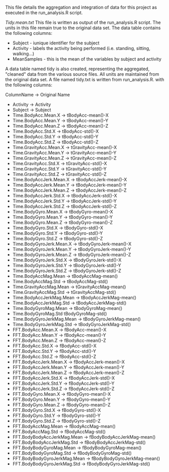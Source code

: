 This file details the aggregation and integration of data for this project as executed in the run_analysis.R script.

*Tidy.mean.txt*
This file is written as output of the run_analysis.R script. The units in this file remain true to the original data set. The data table contains the following columns:

* Subject - iunique identifier for the subject
* Activity - labels the activity being performed (i.e. standing, sitting, walking...)
* MeanSamples - this is the mean of the variables by subject and activity  

A data table named tidy is also created, representing the aggregated, "cleaned" data from the various source files. All units are maintained from the original data set. A file named tidy.txt is written from run_analysis.R. with the following columns:  

ColumnName -> Original Name
* Activity -> Activity
* Subject -> Subject
* Time.BodyAcc.Mean.X -> tBodyAcc-mean()-X
* Time.BodyAcc.Mean.Y -> tBodyAcc-mean()-Y
* Time.BodyAcc.Mean.Z -> tBodyAcc-mean()-Z
* Time.BodyAcc.Std.X -> tBodyAcc-std()-X
* Time.BodyAcc.Std.Y -> tBodyAcc-std()-Y
* Time.BodyAcc.Std.Z -> tBodyAcc-std()-Z
* Time.GravityAcc.Mean.X -> tGravityAcc-mean()-X
* Time.GravityAcc.Mean.Y -> tGravityAcc-mean()-Y
* Time.GravityAcc.Mean.Z -> tGravityAcc-mean()-Z
* Time.GravityAcc.Std.X -> tGravityAcc-std()-X
* Time.GravityAcc.Std.Y	 -> tGravityAcc-std()-Y
* Time.GravityAcc.Std.Z	 -> tGravityAcc-std()-Z
* Time.BodyAccJerk.Mean.X	 -> tBodyAccJerk-mean()-X
* Time.BodyAccJerk.Mean.Y	 -> tBodyAccJerk-mean()-Y
* Time.BodyAccJerk.Mean.Z	 -> tBodyAccJerk-mean()-Z
* Time.BodyAccJerk.Std.X	 -> tBodyAccJerk-std()-X
* Time.BodyAccJerk.Std.Y	 -> tBodyAccJerk-std()-Y
* Time.BodyAccJerk.Std.Z	 -> tBodyAccJerk-std()-Z
* Time.BodyGyro.Mean.X	 -> tBodyGyro-mean()-X
* Time.BodyGyro.Mean.Y	 -> tBodyGyro-mean()-Y
* Time.BodyGyro.Mean.Z	 -> tBodyGyro-mean()-Z
* Time.BodyGyro.Std.X	 -> tBodyGyro-std()-X
* Time.BodyGyro.Std.Y	 -> tBodyGyro-std()-Y
* Time.BodyGyro.Std.Z	 -> tBodyGyro-std()-Z
* Time.BodyGyroJerk.Mean.X	 -> tBodyGyroJerk-mean()-X
* Time.BodyGyroJerk.Mean.Y	 -> tBodyGyroJerk-mean()-Y
* Time.BodyGyroJerk.Mean.Z	 -> tBodyGyroJerk-mean()-Z
* Time.BodyGyroJerk.Std.X	 -> tBodyGyroJerk-std()-X
* Time.BodyGyroJerk.Std.Y	 -> tBodyGyroJerk-std()-Y
* Time.BodyGyroJerk.Std.Z	 -> tBodyGyroJerk-std()-Z 
* Time.BodyAccMag.Mean	 -> tBodyAccMag-mean()
* Time.BodyAccMag.Std	 -> tBodyAccMag-std()
* Time.GravityAccMag.Mean	 -> tGravityAccMag-mean()
* Time.GravityAccMag.Std	 -> tGravityAccMag-std()
* Time.BodyAccJerkMag.Mean	 -> tBodyAccJerkMag-mean()
* Time.BodyAccJerkMag.Std	 -> tBodyAccJerkMag-std()
* Time.BodyGyroMag.Mean	 -> tBodyGyroMag-mean()
* Time.BodyGyroMag.Std	tBodyGyroMag-std()
* Time.BodyGyroJerkMag.Mean -> 	tBodyGyroJerkMag-mean()
* Time.BodyGyroJerkMag.Std	 -> tBodyGyroJerkMag-std()
* FFT.BodyAcc.Mean.X -> 	fBodyAcc-mean()-X
* FFT.BodyAcc.Mean.Y	 -> fBodyAcc-mean()-Y 
* FFT.BodyAcc.Mean.Z	 -> fBodyAcc-mean()-Z
* FFT.BodyAcc.Std.X -> 	fBodyAcc-std()-X
* FFT.BodyAcc.Std.Y -> 	fBodyAcc-std()-Y
* FFT.BodyAcc.Std.Z -> 	fBodyAcc-std()-Z
* FFT.BodyAccJerk.Mean.X -> 	fBodyAccJerk-mean()-X
* FFT.BodyAccJerk.Mean.Y -> 	fBodyAccJerk-mean()-Y
* FFT.BodyAccJerk.Mean.Z	 -> fBodyAccJerk-mean()-Z
* FFT.BodyAccJerk.Std.X -> 	fBodyAccJerk-std()-X
* FFT.BodyAccJerk.Std.Y -> 	fBodyAccJerk-std()-Y
* FFT.BodyAccJerk.Std.Z	 -> fBodyAccJerk-std()-Z
* FFT.BodyGyro.Mean.X -> 	fBodyGyro-mean()-X
* FFT.BodyGyro.Mean.Y -> 	fBodyGyro-mean()-Y
* FFT.BodyGyro.Mean.Z -> 	fBodyGyro-mean()-Z
* FFT.BodyGyro.Std.X -> 	fBodyGyro-std()-X
* FFT.BodyGyro.Std.Y	 -> fBodyGyro-std()-Y
* FFT.BodyGyro.Std.Z	 -> fBodyGyro-std()-Z
* FFT.BodyAccMag.Mean -> 	fBodyAccMag-mean()
* FFT.BodyAccMag.Std	 -> fBodyAccMag-std()
* FFT.BodyBodyAccJerkMag.Mean -> 	fBodyBodyAccJerkMag-mean()
* FFT.BodyBodyAccJerkMag.Std -> 	fBodyBodyAccJerkMag-std()
* FFT.BodyBodyGyroMag.Mean -> fBodyBodyGyroMag-mean()
* FFT.BodyBodyGyroMag.Std	 -> fBodyBodyGyroMag-std()
* FFT.BodyBodyGyroJerkMag.Mean	 -> fBodyBodyGyroJerkMag-mean()
* FFT.BodyBodyGyroJerkMag.Std	 -> fBodyBodyGyroJerkMag-std()

